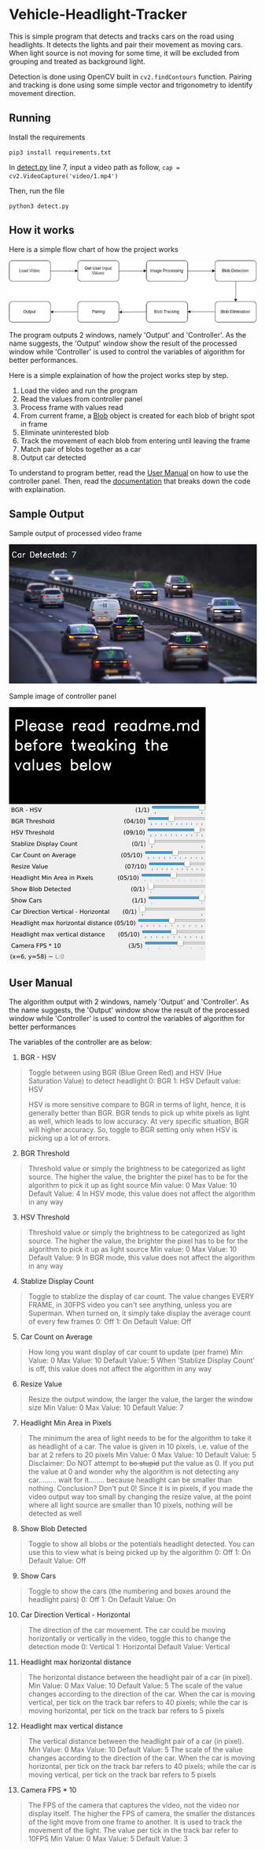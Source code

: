 # Vehicle-Headlight-Tracker

This is simple program that detects and tracks cars on the road using headlights. It detects the lights and pair their movement as moving cars. When light source is not moving for some time, it will be excluded from grouping and treated as background light.

Detection is done using OpenCV built in `cv2.findContours` function. Pairing and tracking is done using some simple vector and trigonometry to identify movement direction.

## Running

Install the requirements

```shell
pip3 install requirements.txt
```

In [detect.py](detct.py) line 7, input a video path as follow, `cap = cv2.VideoCapture('video/1.mp4')`

Then, run the file

```shell
python3 detect.py
```

## How it works

Here is a simple flow chart of how the project works

![flow](assets/flow.png)

The program outputs 2 windows, namely 'Output' and 'Controller'. As the name suggests, the 'Output' window show the result of the processed window while 'Controller' is used to control the variables of algorithm for better performances.

Here is a simple explaination of how the project works step by step.

1. Load the video and run the program
2. Read the values from controller panel
3. Process frame with values read
4. From current frame, a [Blob](blob.py) object is created for each blob of bright spot in frame
5. Eliminate uninterested blob
6. Track the movement of each blob from entering until leaving the frame
7. Match pair of blobs together as a car
8. Output car detected

To understand to program better, read the [User Manual](#user-manual) on how to use the controller panel. Then, read the [documentation](docs.md) that breaks down the code with explaination.

## Sample Output

Sample output of processed video frame

![output](assets/Output.png)

Sample image of controller panel

![controller](assets/Controller.png)

## User Manual

The algorithm output with 2 windows, namely 'Output' and 'Controller'. As the name suggests, the 'Output' window show the result of the processed window while 'Controller' is used to control the variables of algorithm for better performances

The variables of the controller are as below:

1. BGR - HSV

> Toggle between using BGR (Blue Green Red) and HSV (Hue Saturation Value) to detect headlight
> 0: BGR
> 1: HSV
> Default value: HSV
>
> HSV is more sensitive compare to BGR in terms of light, hence, it is generally better than BGR. BGR tends to pick up white pixels as light as well, which leads to low accuracy. At very specific situation, BGR will higher accuracy. So, toggle to BGR setting only when HSV is picking up a lot of errors.

2. BGR Threshold

> Threshold value or simply the brightness to be categorized as light source. The higher the value, the brighter the pixel has to be for the algorithm to pick it up as light source
> Min value: 0
> Max Value: 10
> Default Value: 4
> In HSV mode, this value does not affect the algorithm in any way

3. HSV Threshold

> Threshold value or simply the brightness to be categorized as light source. The higher the value, the brighter the pixel has to be for the algorithm to pick it up as light source
> Min value: 0
> Max Value: 10
> Default Value: 9
> In BGR mode, this value does not affect the algorithm in any way

4. Stablize Display Count

> Toggle to stablize the display of car count. The value changes EVERY FRAME, in 30FPS video you can't see anything, unless you are Superman. When turned on, it simply take display the average count of every few frames
> 0: Off
> 1: On
> Default Value: Off

5. Car Count on Average

> How long you want display of car count to update (per frame)
> Min Value: 0
> Max Value: 10
> Default Value: 5
> When 'Stablize Display Count' is off, this value does not affect the algorithm in any way

6. Resize Value

> Resize the output window, the larger the value, the larger the window size
> Min Value: 0
> Max Value: 10
> Default Value: 7

7. Headlight Min Area in Pixels

> The minimum the area of light needs to be for the algorithm to take it as headlight of a car. The value is given in 10 pixels, i.e. value of the bar at 2 refers to 20 pixels
> Min Value: 0
> Max Value: 10
> Default Value: 5
> Disclaimer: Do NOT attempt to ~~be stupid~~ put the value as 0. If you put the value at 0 and wonder why the algorithm is not detecting any car......... wait for it........ because headlight can be smaller than nothing. Conclusion? Don't put 0!
> Since it is in pixels, if you made the video output way too small by changing the resize value, at the point where all light source are smaller than 10 pixels, nothing will be detected as well

8. Show Blob Detected

> Toggle to show all blobs or the potentials headlight detected. You can use this to view what is being picked up by the algorithm
> 0: Off
> 1: On
> Default Value: Off

9.  Show Cars

> Toggle to show the cars (the numbering and boxes around the headlight pairs)
> 0: Off
> 1: On
> Default Value: On

10.  Car Direction Vertical - Horizontal

> The direction of the car movement. The car could be moving horizontally or vertically in the video, toggle this to change the detection mode
> 0: Vertical
> 1: Horizontal
> Default Value: Vertical

11.  Headlight max horizontal distance
> The horizontal distance between the headlight pair of a car (in pixel).
> Min Value: 0
> Max Value: 10
> Default Value: 5
> The scale of the value changes according to the direction of the car. When the car is moving vertical, per tick on the track bar refers to 40 pixels; while the car is moving horizontal, per tick on the track bar refers to 5 pixels

12.  Headlight max vertical distance
> The vertical distance between the headlight pair of a car (in pixel).
> Min Value: 0
> Max Value: 10
> Default Value: 5
> The scale of the value changes according to the direction of the car. When the car is moving horizontal, per tick on the track bar refers to 40 pixels; while the car is moving vertical, per tick on the track bar refers to 5 pixels

13.  Camera FPS * 10
> The FPS of the camera that captures the video, not the video nor display itself. The higher the FPS of camera, the smaller the distances of the light move from one frame to another. It is used to track the movement of the light. The value per tick in the track bar refer to 10FPS
> Min Value: 0
> Max Value: 5
> Default Value: 3
